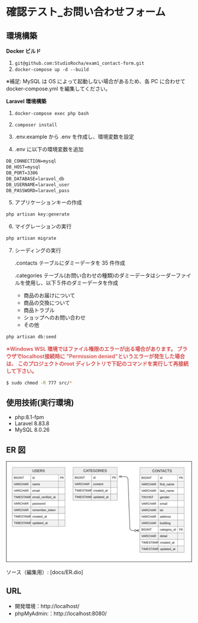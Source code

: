 # 確認テスト\_お問い合わせフォーム

## 環境構築

**Docker ビルド**

1. `git@github.com:StudioRocha/exam1_contact-form.git`
2. `docker-compose up -d --build`

※補足: MySQL は OS によって起動しない場合があるため、各 PC に合わせて docker-compose.yml を編集してください。

**Laravel 環境構築**

1. `docker-compose exec php bash`
2. `composer install`

3. .env.example から .env を作成し、環境変数を設定
4. .env に以下の環境変数を追加

```text
DB_CONNECTION=mysql
DB_HOST=mysql
DB_PORT=3306
DB_DATABASE=laravel_db
DB_USERNAME=laravel_user
DB_PASSWORD=laravel_pass
```

5. アプリケーションキーの作成

```bash
php artisan key:generate
```

6. マイグレーションの実行

```bash
php artisan migrate
```

7. シーディングの実行

    .contacts テーブルにダミーデータを 35 件作成

    .categories テーブル(お問い合わせの種類)のダミーデータはシーダーファイルを使用し、以下５件のダミーデータを作成

    - 商品のお届けについて
    - 商品の交換について
    - 商品トラブル
    - ショップへのお問い合わせ
    - その他

```bash
php artisan db:seed
```

<p style="color:#d74b4b; font-weight:600;">
※Windows WSL 環境ではファイル権限のエラーが出る場合があります。
ブラウザでlocalhost接続時に "Permission denied"というエラーが発生した場合は、
このプロジェクトのroot ディレクトリで下記のコマンドを実行して再接続して下さい。
</p>

```bash
$ sudo chmod -R 777 src/*
```

## 使用技術(実行環境)

-   php:8.1-fpm
-   Laravel 8.83.8
-   MySQL 8.0.26

## ER 図

<img src="docs/images/ER.svg" width="640" alt="ER図">

ソース（編集用）: [docs/ER.dio]

## URL

-   開発環境：http://localhost/
-   phpMyAdmin:：http://localhost:8080/
